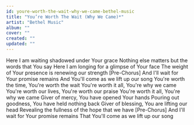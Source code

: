 ```yaml
---
id: youre-worth-the-wait-why-we-came-bethel-music
title: "You’re Worth The Wait (Why We Came)*"
artist: "Bethel Music"
album: ""
cover: ""
created: ""
updated: ""
---
```


Here I am waiting shadowed under Your grace
Nothing else matters but the words that You say
Here I am longing for a glimpse of Your face
The weight of Your presence is renewing our strength
[Pre-Chorus]
And I'll wait for Your promise remains
And You'll come as we lift up our song
You're worth the time, You're worth the wait
You're worth it all, You're why we came
You're worth our lives, You're worth our praise
You're worth it all, You're why we came
Giver of mercy, You have opened Your hands
Pouring out goodness, You have held nothing back
Giver of blessing, You are lifting our head
Revealing the fullness of the hope that we have
[Pre-Chorus]
And I'll wait for Your promise remains
That You'll come as we lift up our song
